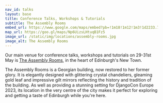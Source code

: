 ```yaml
---
nav_id: talks
layout: base
title: Conference Talks, Workshops & Tutorials 
subtitle: The Assembly Rooms
embed_url: https://www.google.com/maps/embed?pb=!1m18!1m12!1m3!1d2233.7853045285988!2d-3.2009385842335436!3d55.953092983994175!2m3!1f0!2f0!3f0!3m2!1i1024!2i768!4f13.1!3m3!1m2!1s0x4887c79128f3e6ed%3A0xf6af1b66018d8bea!2sAssembly%20Rooms!5e0!3m2!1sen!2suk!4v1672825567014!5m2!1sen!2suk
map_url: https://goo.gl/maps/Np6UizsLHtuqB1Fz5
image_url: /static/img/locations/assembly-rooms.jpg
image_alt: The Assembly Rooms
---
```


Our main venue for conference talks, workshops and tutorials on 29-31st May is 
<a href="https://www.assemblyroomsedinburgh.co.uk/">The Assembly Rooms</a>, in the heart of
Edinburgh's New Town.

The Assembly Rooms is a Georgian building, now restored to her former glory. It is elegantly designed with glittering crystal chandeliers, gleaming gold leaf and impressive gilt mirrors reflecting the history and tradition of the building.  As well as providing a stunning setting for DjangoCon Europe 2023, its location in the very centre of the city makes it perfect for exploring and getting a taste of Edinburgh while you're here.   
